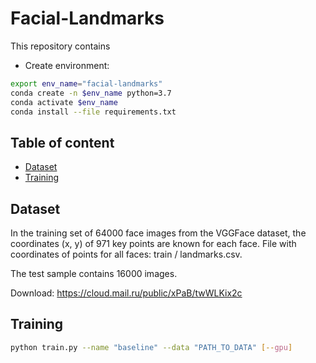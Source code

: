 # Facial-Landmarks

This repository contains 

* Create environment:
```bash
export env_name="facial-landmarks"
conda create -n $env_name python=3.7
conda activate $env_name
conda install --file requirements.txt
```
## Table of content

- [Dataset](#dataset)
- [Training](#train)

<a name="dataset"><h2>Dataset</h2></a>

In the training set of 64000 face images from the VGGFace dataset, the coordinates (x, y)
of 971 key points are known for each face. 
File with coordinates of points for all faces: train / landmarks.csv.

The test sample contains 16000 images.

Download: https://cloud.mail.ru/public/xPaB/twWLKix2c

<a name="train"><h2>Training</h2></a>
```bash
python train.py --name "baseline" --data "PATH_TO_DATA" [--gpu]
```

